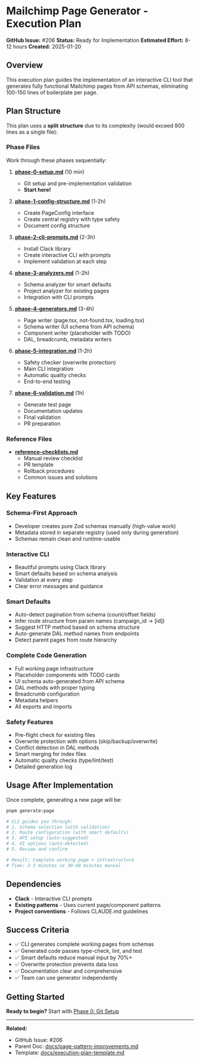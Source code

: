 # Mailchimp Page Generator - Execution Plan

**GitHub Issue:** #206
**Status:** Ready for Implementation
**Estimated Effort:** 8-12 hours
**Created:** 2025-01-20

## Overview

This execution plan guides the implementation of an interactive CLI tool that generates fully functional Mailchimp pages from API schemas, eliminating 100-150 lines of boilerplate per page.

## Plan Structure

This plan uses a **split structure** due to its complexity (would exceed 800 lines as a single file):

### Phase Files

Work through these phases sequentially:

1. **[phase-0-setup.md](phase-0-setup.md)** (10 min)
   - Git setup and pre-implementation validation
   - **Start here!**

2. **[phase-1-config-structure.md](phase-1-config-structure.md)** (1-2h)
   - Create PageConfig interface
   - Create central registry with type safety
   - Document config structure

3. **[phase-2-cli-prompts.md](phase-2-cli-prompts.md)** (2-3h)
   - Install Clack library
   - Create interactive CLI with prompts
   - Implement validation at each step

4. **[phase-3-analyzers.md](phase-3-analyzers.md)** (1-2h)
   - Schema analyzer for smart defaults
   - Project analyzer for existing pages
   - Integration with CLI prompts

5. **[phase-4-generators.md](phase-4-generators.md)** (3-4h)
   - Page writer (page.tsx, not-found.tsx, loading.tsx)
   - Schema writer (UI schema from API schema)
   - Component writer (placeholder with TODO)
   - DAL, breadcrumb, metadata writers

6. **[phase-5-integration.md](phase-5-integration.md)** (1-2h)
   - Safety checker (overwrite protection)
   - Main CLI integration
   - Automatic quality checks
   - End-to-end testing

7. **[phase-6-validation.md](phase-6-validation.md)** (1h)
   - Generate test page
   - Documentation updates
   - Final validation
   - PR preparation

### Reference Files

- **[reference-checklists.md](reference-checklists.md)**
  - Manual review checklist
  - PR template
  - Rollback procedures
  - Common issues and solutions

## Key Features

### Schema-First Approach

- Developer creates pure Zod schemas manually (high-value work)
- Metadata stored in separate registry (used only during generation)
- Schemas remain clean and runtime-usable

### Interactive CLI

- Beautiful prompts using Clack library
- Smart defaults based on schema analysis
- Validation at every step
- Clear error messages and guidance

### Smart Defaults

- Auto-detect pagination from schema (count/offset fields)
- Infer route structure from param names (campaign_id → [id])
- Suggest HTTP method based on schema structure
- Auto-generate DAL method names from endpoints
- Detect parent pages from route hierarchy

### Complete Code Generation

- Full working page infrastructure
- Placeholder components with TODO cards
- UI schema auto-generated from API schema
- DAL methods with proper typing
- Breadcrumb configuration
- Metadata helpers
- All exports and imports

### Safety Features

- Pre-flight check for existing files
- Overwrite protection with options (skip/backup/overwrite)
- Conflict detection in DAL methods
- Smart merging for index files
- Automatic quality checks (type/lint/test)
- Detailed generation log

## Usage After Implementation

Once complete, generating a new page will be:

```bash
pnpm generate:page

# CLI guides you through:
# 1. Schema selection (with validation)
# 2. Route configuration (with smart defaults)
# 3. API setup (auto-suggested)
# 4. UI options (auto-detected)
# 5. Review and confirm

# Result: Complete working page + infrastructure
# Time: 2-3 minutes vs 30-60 minutes manual
```

## Dependencies

- **Clack** - Interactive CLI prompts
- **Existing patterns** - Uses current page/component patterns
- **Project conventions** - Follows CLAUDE.md guidelines

## Success Criteria

- ✅ CLI generates complete working pages from schemas
- ✅ Generated code passes type-check, lint, and test
- ✅ Smart defaults reduce manual input by 70%+
- ✅ Overwrite protection prevents data loss
- ✅ Documentation clear and comprehensive
- ✅ Team can use generator independently

## Getting Started

**Ready to begin?** Start with [Phase 0: Git Setup](phase-0-setup.md)

---

**Related:**

- GitHub Issue: #206
- Parent Doc: [docs/page-pattern-improvements.md](../../page-pattern-improvements.md)
- Template: [docs/execution-plan-template.md](../../execution-plan-template.md)
